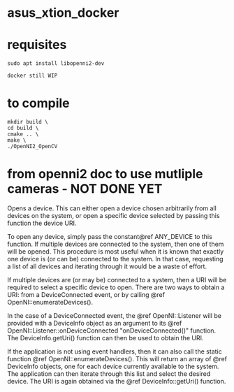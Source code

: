# asus_xtion_docker

# requisites

    sudo apt install libopenni2-dev

    docker still WIP

# to compile

    mkdir build \
    cd build \
    cmake .. \
    make \
    ./OpenNI2_OpenCV


# from openni2 doc to use mutliple cameras - NOT DONE YET

Opens a device.  This can either open a device chosen arbitrarily from all devices
on the system, or open a specific device selected by passing this function the device URI.

To open any device, simply pass the constant@ref ANY_DEVICE to this function.  If multiple
devices are connected to the system, then one of them will be opened.  This procedure is most
useful when it is known that exactly one device is (or can be) connected to the system.  In that case,
requesting a list of all devices and iterating through it would be a waste of effort.

If multiple devices are (or may be) connected to a system, then a URI will be required to select
a specific device to open.  There are two ways to obtain a URI: from a DeviceConnected event, or
by calling @ref OpenNI::enumerateDevices().

In the case of a DeviceConnected event, the @ref OpenNI::Listener will be provided with a DeviceInfo object
as an argument to its @ref OpenNI::Listener::onDeviceConnected "onDeviceConnected()" function.  
The DeviceInfo.getUri() function can then be used to obtain the URI.

If the application is not using event handlers, then it can also call the static function
@ref OpenNI::enumerateDevices().  This will return an array of @ref DeviceInfo objects, one for each device
currently available to the system.  The application can then iterate through this list and
select the desired device.  The URI is again obtained via the @ref DeviceInfo::getUri() function.